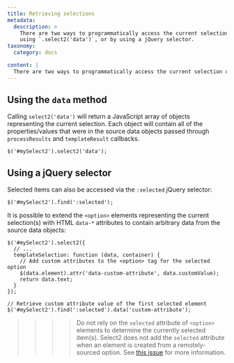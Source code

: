 ```yaml
---
title: Retrieving selections
metadata:
  description: >
    There are two ways to programmatically access the current selection data:
    using `.select2('data')`, or by using a jQuery selector.
taxonomy:
  category: docs

content: |
  There are two ways to programmatically access the current selection data: using `.select2('data')`, or by using a jQuery selector.
---
```


## Using the `data` method

Calling `select2('data')` will return a JavaScript array of objects representing the current selection.
Each object will contain all of the properties/values that were in the source data objects passed through `processResults` and `templateResult` callbacks.


```
$('#mySelect2').select2('data');
```

## Using a jQuery selector

Selected items can also be accessed via the `:selected` jQuery selector:

```
$('#mySelect2').find(':selected');
```

It is possible to extend the `<option>` elements representing the current selection(s) with HTML `data-*` attributes to contain arbitrary data from the source data objects:

```
$('#mySelect2').select2({
  // ...
  templateSelection: function (data, container) {
    // Add custom attributes to the <option> tag for the selected option
    $(data.element).attr('data-custom-attribute', data.customValue);
    return data.text;
  }
});

// Retrieve custom attribute value of the first selected element
$('#mySelect2').find(':selected').data('custom-attribute');
```

>>>> Do not rely on the `selected` attribute of `<option>` elements to determine the currently selected item(s). Select2 does not add the `selected` attribute when an element is created from a remotely-sourced option. See [this issue](https://github.com/select2/select2/issues/3366#issuecomment-102566500) for more information.